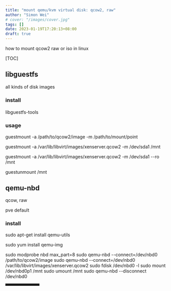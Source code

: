 ```yaml
---
title: "mount qemu/kvm virtual disk: qcow2, raw"
author: "Simon Wei"
# cover: "/images/cover.jpg"
tags: []
date: 2023-01-19T17:20:13+08:00
draft: true
---
```


how to mount qcow2 raw or iso in linux

<!--more-->

[TOC]

## libguestfs

 all kinds of disk images 


### install

#### 
libguestfs-tools

### usage

guestmount -a /path/to/qcow2/image -m <device> /path/to/mount/point

guestmount -a /var/lib/libvirt/images/xenserver.qcow2 -m /dev/sda1 /mnt

guestmount -a /var/lib/libvirt/images/xenserver.qcow2 -m /dev/sda1 --ro /mnt

guestunmount /mnt

## qemu-nbd

qcow, raw

pve default

### install

sudo apt-get install qemu-utils

sudo yum install qemu-img

sudo modprobe nbd max_part=8
sudo qemu-nbd --connect=/dev/nbd0 /path/to/qcow2/image
sudo qemu-nbd --connect=/dev/nbd0 /var/lib/libvirt/images/xenserver.qcow2
sudo fdisk /dev/nbd0 -l
sudo mount /dev/nbd0p1 /mnt
sudo umount /mnt
sudo qemu-nbd --disconnect /dev/nbd0

<hr style=" border:solid; width:100px; height:1px;" color=#000000 size=1">